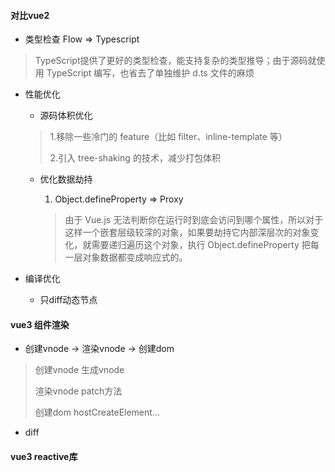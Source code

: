 #### 对比vue2

- 类型检查 Flow => Typescript

> TypeScript提供了更好的类型检查，能支持复杂的类型推导；由于源码就使用 TypeScript 编写，也省去了单独维护 d.ts 文件的麻烦

- 性能优化

  - 源码体积优化

  > 1.移除一些冷门的 feature（比如 filter、inline-template 等）
  >
  > 2.引入 tree-shaking 的技术，减少打包体积

  - 优化数据劫持

    1. Object.defineProperty => Proxy

    > 由于 Vue.js 无法判断你在运行时到底会访问到哪个属性，所以对于这样一个嵌套层级较深的对象，如果要劫持它内部深层次的对象变化，就需要递归遍历这个对象，执行 Object.defineProperty 把每一层对象数据都变成响应式的。

- 编译优化
  
  - 只diff动态节点

#### vue3 组件渲染

- 创建vnode -> 渲染vnode -> 创建dom

> 创建vnode  生成vnode 
>
> 渲染vnode patch方法
>
> 创建dom hostCreateElement...

- diff

#### vue3 reactive库



